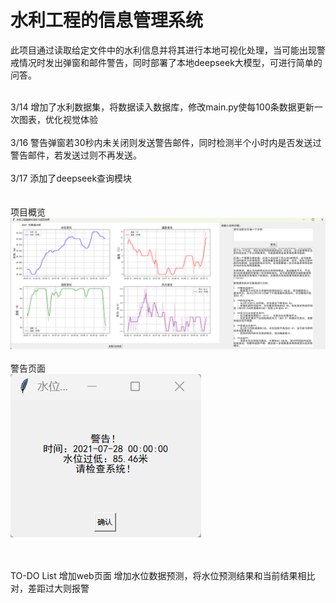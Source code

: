 # 水利工程的信息管理系统
此项目通过读取给定文件中的水利信息并将其进行本地可视化处理，当可能出现警戒情况时发出弹窗和邮件警告，同时部署了本地deepseek大模型，可进行简单的问答。<br><br>

3/14 增加了水利数据集，将数据读入数据库，修改main.py使每100条数据更新一次图表，优化视觉体验<br><br>
3/16 警告弹窗若30秒内未关闭则发送警告邮件，同时检测半个小时内是否发送过警告邮件，若发送过则不再发送。<br><br>
3/17 添加了deepseek查询模块<br><br><br>
项目概览<br>
![项目概览](https://github.com/GreypLa1n/Information-management-system-for-water-conservancy-projects/blob/main/images/project_overview.png?raw=true)<br><br>
警告页面<br>
![警告页面](https://github.com/GreypLa1n/Information-management-system-for-water-conservancy-projects/blob/main/images/project_warning.png?raw=true)<br><br><br>

TO-DO List
增加web页面
增加水位数据预测，将水位预测结果和当前结果相比对，差距过大则报警
